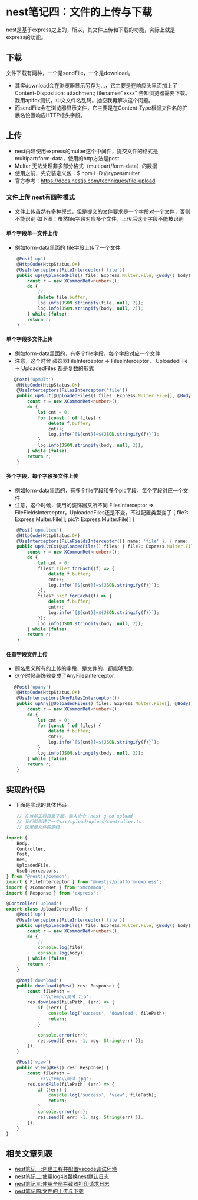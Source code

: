 # nest笔记四：文件的上传与下载
nest是基于express之上的，所以，其文件上传和下载的功能，实际上就是express的功能。
## 下载
文件下载有两种，一个是sendFile，一个是download。
- 其实download会在浏览器显示另存为...，它主要是在响应头里面加上了Content-Disposition: attachment; filename="xxxx" 告知浏览器需要下载。我用apifox测试，中文文件名乱码。抽空我再解决这个问题。
- 而sendFile会在浏览器显示文件，它主要是在Content-Type根据文件名的扩展名设置响应HTTP标头字段。

## 上传
- nest内建使用express的multer这个中间件，提交文件的格式是multipart/form-data，使用的http方法是post.
- Multer 无法处理非多部分格式（multipart/form-data）的数据
- 使用之前，先安装定义包：$ npm i -D @types/multer
- 官方参考：https://docs.nestjs.com/techniques/file-upload

### 文件上传 nest有四种模式
- 文件上传虽然有多种模式，但是提交的文件要求是一个字段对一个文件，否则不能识别
如下图：虽然file字段对应多个文件，上传后这个字段不能被识别

#### 单个字段单一文件上传
- 例如form-data里面的 file字段上传了一个文件
```typescript
    @Post('up')
    @HttpCode(HttpStatus.OK)
    @UseInterceptors(FileInterceptor('file'))
    public up(@UploadedFile() file: Express.Multer.File, @Body() body) {
        const r = new XCommonRet<number>();
        do {
            //
            delete file.buffer;
            log.info(JSON.stringify(file, null, 2));
            log.info(JSON.stringify(body, null, 2));
        } while (false);
        return r;
    }
```
#### 单个字段多文件上传
- 例如form-data里面的，有多个file字段，每个字段对应一个文件
- 注意，这个时候 装饰器FileInterceptor => FilesInterceptor， UploadedFile => UploadedFiles 都是复数的形式
```typescript
   @Post('upmult')
    @HttpCode(HttpStatus.OK)
    @UseInterceptors(FilesInterceptor('file'))
    public upMult(@UploadedFiles() files: Express.Multer.File[], @Body() body) {
        const r = new XCommonRet<number>();
        do {
            let cnt = 0;
            for (const f of files) {
                delete f.buffer;
                cnt++;
                log.info(`[${cnt}]=${JSON.stringify(f)}`);
            }
            log.info(JSON.stringify(body, null, 2));
        } while (false);
        return r;
    }
```
#### 多个字段，每个字段多文件上传
- 例如form-data里面的，有多个file字段和多个pic字段，每个字段对应一个文件
- 注意，这个时候，使用的装饰器又所不同 FilesInterceptor => FileFieldsInterceptor，UploadedFiles还是不变，不过配置类型变了 { file?: Express.Multer.File[]; pic?: Express.Multer.File[] }

```typescript
    @Post('upmultex')
    @HttpCode(HttpStatus.OK)
    @UseInterceptors(FileFieldsInterceptor([{ name: 'file' }, { name: 'pic' }]))
    public upMultEx(@UploadedFiles() files: { file?: Express.Multer.File[]; pic?: Express.Multer.File[] }, @Body() body) {
        const r = new XCommonRet<number>();
        do {
            let cnt = 0;
            files?.file?.forEach((f) => {
                delete f.buffer;
                cnt++;
                log.info(`[${cnt}]=${JSON.stringify(f)}`);
            });
            files?.pic?.forEach((f) => {
                delete f.buffer;
                cnt++;
                log.info(`[${cnt}]=${JSON.stringify(f)}`);
            });
            log.info(JSON.stringify(body, null, 2));
        } while (false);
        return r;
    }
```
#### 任意字段文件上传
- 顾名思义所有的上传的字段，是文件的，都能够取到
- 这个时候装饰器变成了AnyFilesInterceptor
```typescript
   @Post('upany')
    @HttpCode(HttpStatus.OK)
    @UseInterceptors(AnyFilesInterceptor())
    public upAny(@UploadedFiles() files: Express.Multer.File[], @Body() body) {
        const r = new XCommonRet<number>();
        do {
            let cnt = 0;
            for (const f of files) {
                delete f.buffer;
                cnt++;
                log.info(`[${cnt}]=${JSON.stringify(f)}`);
            }
            log.info(JSON.stringify(body, null, 2));
        } while (false);
        return r;
    }
```
## 实现的代码
- 下面是实现的具体代码
```typescript
    // 在当前工程目录下面，输入命令：nest g co upload
    // 我们就创建了一个src/upload/upload/controller.ts
    // 这里是文件的源码

import {
    Body,
    Controller,
    Post,
    Res,
    UploadedFile,
    UseInterceptors,
} from '@nestjs/common';
import { FileInterceptor } from '@nestjs/platform-express';
import { XCommonRet } from 'xmcommon';
import { Response } from 'express';

@Controller('upload')
export class UploadController {
    @Post('up')
    @UseInterceptors(FileInterceptor('file'))
    public up(@UploadedFile() file: Express.Multer.File, @Body() body) {
        const r = new XCommonRet<number>();
        do {
            //
            console.log(file);
            console.log(body);
        } while (false);
        return r;
    }

    @Post('download')
    public download(@Res() res: Response) {
        const filePath =
            'c:\\temp\\测试.zip';
        res.download(filePath, (err) => {
            if (!err) {
                console.log('success', 'download', filePath);
                return;
            }

            console.error(err);
            res.send({ err: -1, msg: String(err) });
        });
    }

    @Post('view')
    public view(@Res() res: Response) {
        const filePath =
            'c:\\temp\\测试.jpg';
        res.sendFile(filePath, (err) => {
            if (!err) {
                console.log('success', 'view', filePath);
                return;
            }
            console.error(err);
            res.send({ err: -1, msg: String(err) });
        });
    }
}

```

## 相关文章列表
- [nest笔记一:创建工程并配置vscode调试环境](https://zdhsoft.blog.csdn.net/article/details/121258677)
- [nest笔记二:使用log4js替换nest默认日志](https://zdhsoft.blog.csdn.net/article/details/121359315)
- [nest笔记三:使用全局拦截器打印请求日志](https://zdhsoft.blog.csdn.net/article/details/121393584)
- [nest笔记四:文件的上传与下载](https://zdhsoft.blog.csdn.net/article/details/121644432)
